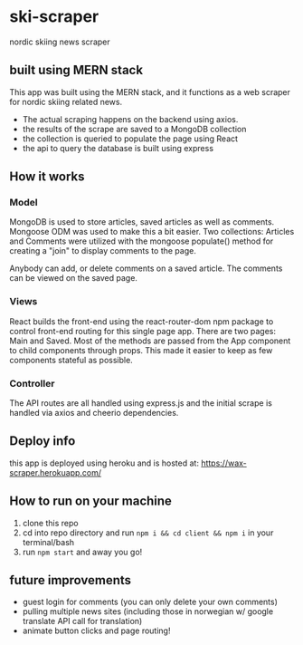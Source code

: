 # ski-scraper
nordic skiing news scraper

## built using MERN stack

This app was built using the MERN stack, and it functions as a web scraper for nordic skiing related news. 

- The actual scraping happens on the backend using axios. 
- the results of the scrape are saved to a MongoDB collection
- the collection is queried to populate the page using React
- the api to query the database is built using express

## How it works

### Model

MongoDB is used to store articles, saved articles as well as comments. Mongoose ODM was used to make this a bit easier. Two collections: Articles and Comments were utilized with the mongoose populate() method for creating a "join" to display comments to the page.

Anybody can add, or delete comments on a saved article. The comments can be viewed on the saved page. 

### Views

React builds the front-end using the react-router-dom npm package to control front-end routing for this single page app. There are two pages: Main and Saved.  Most of the methods are passed from the App component to child components through props. This made it easier to keep as few components stateful as possible. 

### Controller

The API routes are all handled using express.js and the initial scrape is handled via axios and cheerio dependencies. 

## Deploy info

this app is deployed using heroku and is hosted at: https://wax-scraper.herokuapp.com/ 

## How to run on your machine

1. clone this repo
2. cd into repo directory and run ```npm i && cd client && npm i``` in your terminal/bash
3. run ```npm start``` and away you go!

## future improvements

- guest login for comments (you can only delete your own comments)
- pulling multiple news sites (including those in norwegian w/ google translate API call for translation)
- animate button clicks and page routing!
